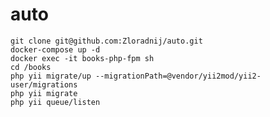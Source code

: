 # auto

`git clone git@github.com:Zloradnij/auto.git`\
`docker-compose up -d`\
`docker exec -it books-php-fpm sh`\
`cd /books`\
`php yii migrate/up --migrationPath=@vendor/yii2mod/yii2-user/migrations`\
`php yii migrate`\
`php yii queue/listen`
